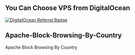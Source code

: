 ## You Can Choose VPS from DigitalOcean
[![DigitalOcean Referral Badge](https://web-platforms.sfo2.cdn.digitaloceanspaces.com/WWW/Badge%201.svg)](https://www.digitalocean.com/?refcode=4ef7bcd8895a&utm_campaign=Referral_Invite&utm_medium=Referral_Program&utm_source=badge)


## Apache-Block-Browsing-By-Country
Apache Block Browsing By Country
